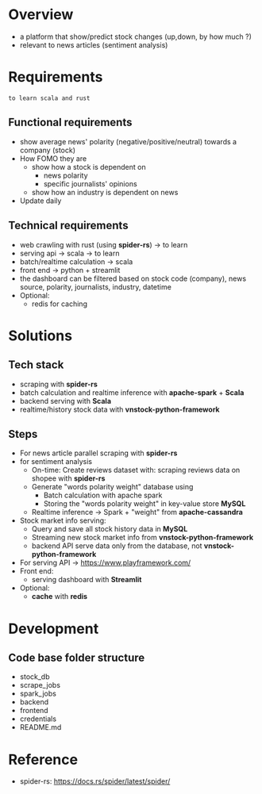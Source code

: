 # Overview
- a platform that show/predict stock changes (up,down, by how much ?)
- relevant to news articles (sentiment analysis)

# Requirements
	to learn scala and rust
## Functional requirements
- show average news' polarity (negative/positive/neutral) towards a company (stock)
- How FOMO they are
	- show how a stock is dependent on
		- news polarity 
		- specific journalists' opinions
	- show how an industry is dependent on news
- Update daily
## Technical requirements
- web crawling with rust (using **spider-rs**) -> to learn
- serving api -> scala -> to learn
- batch/realtime calculation -> scala
- front end -> python + streamlit
- the dashboard can be filtered based on stock code (company), news source, polarity, journalists, industry, datetime
- Optional: 
    - redis for caching
# Solutions
## Tech stack
- scraping with **spider-rs**
- batch calculation and realtime inference with **apache-spark** + **Scala**
- backend serving with **Scala**
- realtime/history stock data with **vnstock-python-framework**
## Steps
- For news article parallel scraping with **spider-rs**
- for sentiment analysis 
	- On-time: Create reviews dataset with: scraping reviews data on shopee with **spider-rs**
	- Generate "words polarity weight" database using
		- Batch calculation with apache spark
		- Storing the "words polarity weight" in key-value store **MySQL**
	- Realtime inference -> Spark + "weight" from **apache-cassandra**
- Stock market info serving:
	- Query and save all stock history data in **MySQL**
	- Streaming new stock market info from **vnstock-python-framework**
	- backend API serve data only from the database, not **vnstock-python-framework** 
- For serving API -> https://www.playframework.com/
- Front end:
	- serving dashboard with **Streamlit**
- Optional: 
	- **cache** with **redis**
# Development
## Code base folder structure
- stock_db
- scrape_jobs
- spark_jobs
- backend
- frontend
- credentials
- README.md

# Reference
- spider-rs: https://docs.rs/spider/latest/spider/